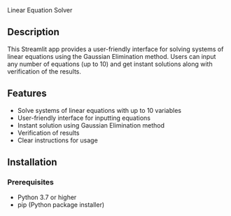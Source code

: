 Linear Equation Solver

## Description
This Streamlit app provides a user-friendly interface for solving systems of linear equations using the Gaussian Elimination method. Users can input any number of equations (up to 10) and get instant solutions along with verification of the results.

## Features
- Solve systems of linear equations with up to 10 variables
- User-friendly interface for inputting equations
- Instant solution using Gaussian Elimination method
- Verification of results
- Clear instructions for usage

## Installation

### Prerequisites
- Python 3.7 or higher
- pip (Python package installer)
